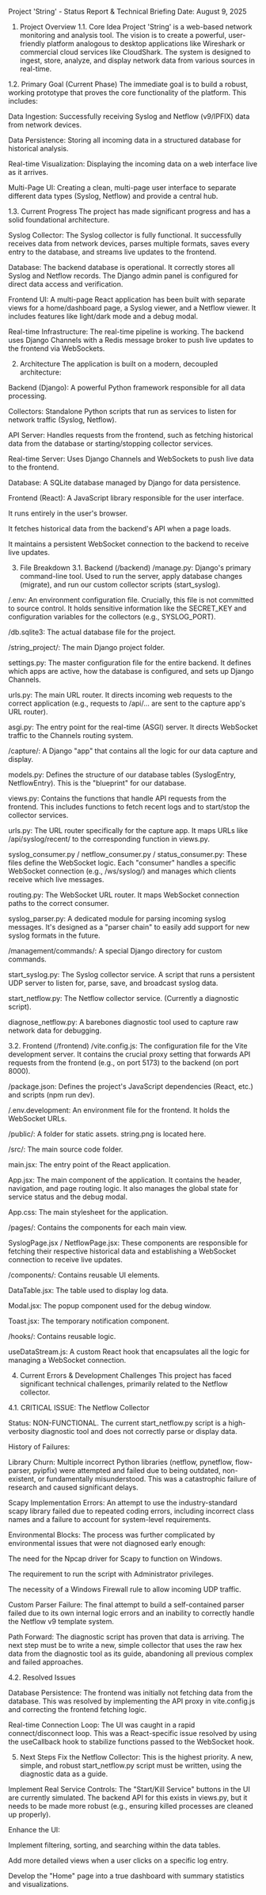 Project 'String' - Status Report & Technical Briefing
Date: August 9, 2025

1. Project Overview
1.1. Core Idea
Project 'String' is a web-based network monitoring and analysis tool. The vision is to create a powerful, user-friendly platform analogous to desktop applications like Wireshark or commercial cloud services like CloudShark. The system is designed to ingest, store, analyze, and display network data from various sources in real-time.

1.2. Primary Goal (Current Phase)
The immediate goal is to build a robust, working prototype that proves the core functionality of the platform. This includes:

Data Ingestion: Successfully receiving Syslog and Netflow (v9/IPFIX) data from network devices.

Data Persistence: Storing all incoming data in a structured database for historical analysis.

Real-time Visualization: Displaying the incoming data on a web interface live as it arrives.

Multi-Page UI: Creating a clean, multi-page user interface to separate different data types (Syslog, Netflow) and provide a central hub.

1.3. Current Progress
The project has made significant progress and has a solid foundational architecture.

Syslog Collector: The Syslog collector is fully functional. It successfully receives data from network devices, parses multiple formats, saves every entry to the database, and streams live updates to the frontend.

Database: The backend database is operational. It correctly stores all Syslog and Netflow records. The Django admin panel is configured for direct data access and verification.

Frontend UI: A multi-page React application has been built with separate views for a home/dashboard page, a Syslog viewer, and a Netflow viewer. It includes features like light/dark mode and a debug modal.

Real-time Infrastructure: The real-time pipeline is working. The backend uses Django Channels with a Redis message broker to push live updates to the frontend via WebSockets.

2. Architecture
The application is built on a modern, decoupled architecture:

Backend (Django): A powerful Python framework responsible for all data processing.

Collectors: Standalone Python scripts that run as services to listen for network traffic (Syslog, Netflow).

API Server: Handles requests from the frontend, such as fetching historical data from the database or starting/stopping collector services.

Real-time Server: Uses Django Channels and WebSockets to push live data to the frontend.

Database: A SQLite database managed by Django for data persistence.

Frontend (React): A JavaScript library responsible for the user interface.

It runs entirely in the user's browser.

It fetches historical data from the backend's API when a page loads.

It maintains a persistent WebSocket connection to the backend to receive live updates.

3. File Breakdown
3.1. Backend (/backend)
/manage.py: Django's primary command-line tool. Used to run the server, apply database changes (migrate), and run our custom collector scripts (start_syslog).

/.env: An environment configuration file. Crucially, this file is not committed to source control. It holds sensitive information like the SECRET_KEY and configuration variables for the collectors (e.g., SYSLOG_PORT).

/db.sqlite3: The actual database file for the project.

/string_project/: The main Django project folder.

settings.py: The master configuration file for the entire backend. It defines which apps are active, how the database is configured, and sets up Django Channels.

urls.py: The main URL router. It directs incoming web requests to the correct application (e.g., requests to /api/... are sent to the capture app's URL router).

asgi.py: The entry point for the real-time (ASGI) server. It directs WebSocket traffic to the Channels routing system.

/capture/: A Django "app" that contains all the logic for our data capture and display.

models.py: Defines the structure of our database tables (SyslogEntry, NetflowEntry). This is the "blueprint" for our database.

views.py: Contains the functions that handle API requests from the frontend. This includes functions to fetch recent logs and to start/stop the collector services.

urls.py: The URL router specifically for the capture app. It maps URLs like /api/syslog/recent/ to the corresponding function in views.py.

syslog_consumer.py / netflow_consumer.py / status_consumer.py: These files define the WebSocket logic. Each "consumer" handles a specific WebSocket connection (e.g., /ws/syslog/) and manages which clients receive which live messages.

routing.py: The WebSocket URL router. It maps WebSocket connection paths to the correct consumer.

syslog_parser.py: A dedicated module for parsing incoming syslog messages. It's designed as a "parser chain" to easily add support for new syslog formats in the future.

/management/commands/: A special Django directory for custom commands.

start_syslog.py: The Syslog collector service. A script that runs a persistent UDP server to listen for, parse, save, and broadcast syslog data.

start_netflow.py: The Netflow collector service. (Currently a diagnostic script).

diagnose_netflow.py: A barebones diagnostic tool used to capture raw network data for debugging.

3.2. Frontend (/frontend)
/vite.config.js: The configuration file for the Vite development server. It contains the crucial proxy setting that forwards API requests from the frontend (e.g., on port 5173) to the backend (on port 8000).

/package.json: Defines the project's JavaScript dependencies (React, etc.) and scripts (npm run dev).

/.env.development: An environment file for the frontend. It holds the WebSocket URLs.

/public/: A folder for static assets. string.png is located here.

/src/: The main source code folder.

main.jsx: The entry point of the React application.

App.jsx: The main component of the application. It contains the header, navigation, and page routing logic. It also manages the global state for service status and the debug modal.

App.css: The main stylesheet for the application.

/pages/: Contains the components for each main view.

SyslogPage.jsx / NetflowPage.jsx: These components are responsible for fetching their respective historical data and establishing a WebSocket connection to receive live updates.

/components/: Contains reusable UI elements.

DataTable.jsx: The table used to display log data.

Modal.jsx: The popup component used for the debug window.

Toast.jsx: The temporary notification component.

/hooks/: Contains reusable logic.

useDataStream.js: A custom React hook that encapsulates all the logic for managing a WebSocket connection.

4. Current Errors & Development Challenges
This project has faced significant technical challenges, primarily related to the Netflow collector.

4.1. CRITICAL ISSUE: The Netflow Collector

Status: NON-FUNCTIONAL. The current start_netflow.py script is a high-verbosity diagnostic tool and does not correctly parse or display data.

History of Failures:

Library Churn: Multiple incorrect Python libraries (netflow, pynetflow, flow-parser, pyipfix) were attempted and failed due to being outdated, non-existent, or fundamentally misunderstood. This was a catastrophic failure of research and caused significant delays.

Scapy Implementation Errors: An attempt to use the industry-standard scapy library failed due to repeated coding errors, including incorrect class names and a failure to account for system-level requirements.

Environmental Blocks: The process was further complicated by environmental issues that were not diagnosed early enough:

The need for the Npcap driver for Scapy to function on Windows.

The requirement to run the script with Administrator privileges.

The necessity of a Windows Firewall rule to allow incoming UDP traffic.

Custom Parser Failure: The final attempt to build a self-contained parser failed due to its own internal logic errors and an inability to correctly handle the Netflow v9 template system.

Path Forward: The diagnostic script has proven that data is arriving. The next step must be to write a new, simple collector that uses the raw hex data from the diagnostic tool as its guide, abandoning all previous complex and failed approaches.

4.2. Resolved Issues

Database Persistence: The frontend was initially not fetching data from the database. This was resolved by implementing the API proxy in vite.config.js and correcting the frontend fetching logic.

Real-time Connection Loop: The UI was caught in a rapid connect/disconnect loop. This was a React-specific issue resolved by using the useCallback hook to stabilize functions passed to the WebSocket hook.

5. Next Steps
Fix the Netflow Collector: This is the highest priority. A new, simple, and robust start_netflow.py script must be written, using the diagnostic data as a guide.

Implement Real Service Controls: The "Start/Kill Service" buttons in the UI are currently simulated. The backend API for this exists in views.py, but it needs to be made more robust (e.g., ensuring killed processes are cleaned up properly).

Enhance the UI:

Implement filtering, sorting, and searching within the data tables.

Add more detailed views when a user clicks on a specific log entry.

Develop the "Home" page into a true dashboard with summary statistics and visualizations.